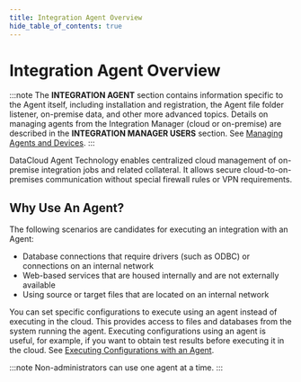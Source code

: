 ```yaml
---
title: Integration Agent Overview
hide_table_of_contents: true
---
```


# Integration Agent Overview

:::note
The **INTEGRATION AGENT** section contains information specific to the Agent itself, including installation and registration, the Agent file folder listener, on-premise data, and other more advanced topics. Details on managing agents from the Integration Manager (cloud or on-premise) are described in the **INTEGRATION MANAGER USERS** section. See [Managing Agents and Devices](../integration-manager/agents-and-devices/managing-agents-and-devices).
:::

DataCloud Agent Technology enables centralized cloud management of on-premise integration jobs and related collateral. It allows secure cloud-to-on-premises communication without special firewall rules or VPN requirements.

## Why Use An Agent?

The following scenarios are candidates for executing an integration with an Agent:

* Database connections that require drivers (such as ODBC) or connections on an internal network
* Web-based services that are housed internally and are not externally available
* Using source or target files that are located on an internal network

You can set specific configurations to execute using an agent instead of executing in the cloud. This provides access to files and databases from the system running the agent. Executing configurations using an agent is useful, for example, if you want to obtain test results before executing it in the cloud. See [Executing Configurations with an Agent](../integration-manager/agents-and-devices/execute-config-with-agent).

:::note
Non-administrators can use one agent at a time.
:::
